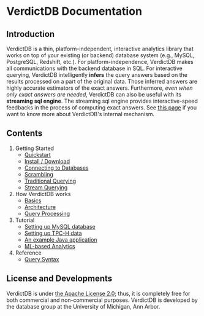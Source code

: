 # VerdictDB Documentation

## Introduction

VerdictDB is a thin, platform-independent, interactive analytics library that works on top of your existing (or backend) database system (e.g., MySQL, PostgreSQL, Redshift, etc.). For platform-independence, VerdictDB makes all communications with the backend database in SQL. For interactive querying, VerdictDB intelligently **infers** the query answers based on the results processed on a part of the original data. Those inferred answers are highly accurate estimators of the exact answers. Furthermore, *even when only exact answers are needed*, VerdictDB can also be useful with its **streaming sql engine**. The streaming sql engine provides interactive-speed feedbacks in the process of computing exact answers. See [this page](/how_it_works/basics) if you want to know more about VerdictDB's internal mechanism.


## Contents

1. Getting Started
    - [Quickstart](/getting_started/quickstart)
    - [Install / Download](/getting_started/install)
    - [Connecting to Databases](/getting_started/connection)
    - [Scrambling](/getting_started/scrambling)
    - [Traditional Querying](/getting_started/querying)
    - [Stream Querying](/getting_started/streaming)
1. How VerdictDB works
    - [Basics](/how_it_works/basics)
    - [Architecture](/how_it_works/architecture)
    - [Query Processing](/how_it_works/query_processing)
1. Tutorial
    - [Setting up MySQL database](/tutorial/mysql)
    - [Setting up TPC-H data](/tutorial/tpch)
    - [An example Java application](/tutorial/example)
    - [ML-based Analytics](/tutorial/advanced)
1. Reference
    - [Query Syntax](/reference/query_syntax)



## License and Developments

VerdictDB is under [the Apache License 2.0](https://www.apache.org/licenses/LICENSE-2.0); thus, it is completely free for both commercial and non-commercial purposes. VerdictDB is developed by the database group at the University of Michigan, Ann Arbor.